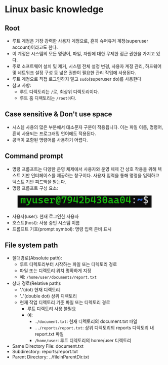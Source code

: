 # Linux basic knowledge

## Root

* 루트 계정은 가장 강력한 사용자 계정으로, 흔히 슈퍼유저 계정(superuser account)이라고도 한다.
* 이 계정은 시스템의 모든 명령어, 파일, 자원에 대한 무제한 접근 권한을 가지고 있다.
* 주로 소프트웨어 설치 및 제거, 시스템 전체 설정 변경, 사용자 계정 관리, 하드웨어 및 네트워크 설정 구성 등 넓은 권한이 필요한 관리 작업에 사용된다.
* 루트 계정으로 직접 로그인하지 말고 `sudo`(superuser do)를 사용한다
* 참고 사항:
  * 루트 디렉토리는 `/`로, 최상위 디렉토리이다.
  * 루트 홈 디렉토리는 `/root이`다.

## Case sensitive & Don't use space

* 시스템 사용의 많은 부분에서 대소문자 구분이 적용됩니다. 이는 파일 이름, 명령어, 흔히 사용되는 프로그래밍 언어에도 적용된다.
* 공백이 포함된 명령어를 사용하기 어렵다.

## Command prompt

* 명령 프롬프트는 다양한 운영 체제에서 사용자와 운영 체제 간 상호 작용을 위해 텍스트 기반 인터페이스를 제공하는 창구이다. 사용자 입력을 통해 명령을 입력하고 텍스트 기반 피드백을 받는다.
* 명령 프롬프트 구성 요소:

<figure><img src="../../.gitbook/assets/image.png" alt=""><figcaption></figcaption></figure>

* 사용자(user): 현재 로그인한 사용자
* 호스트(host): 사용 중인 시스템 이름
* 프롬프트 기호(prompt symbol): 명령 입력 준비 표시

## File system path

* 절대경로(Absolute path):
  * 루트 디렉토리부터 시작하는 파일 또는 디렉토리 경로
  * 파일 또는 디렉토리 위치 명확하게 지정
  * 예: `/home/user/documents/report.txt`
* 상대  경로(Relative path):&#x20;
  * '.'(dot) 현재 디렉토리
  * '..'(double dot) 상위 디렉토리
  * 현재 작업 디렉토리 기준 파일 또는 디렉토리 경로
    * 루트 디렉토리 사용 불필요
    * 예:
      * `./document.txt`: 현재 디렉토리의 document.txt 파일
      * `../reports/report.txt`: 상위 디렉토리의 reports 디렉토리 내 report.txt 파일
      * `/home/user`: 루트 디렉토리의 home/user 디렉토리
* Same Directory File: document.txt
* Subdirectory: reports/report.txt
* Parent Directory: ../filelnParentDir.txt



